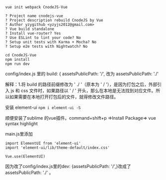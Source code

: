 `vue init webpack CnodeJS-Vue`

```
? Project name cnodejs-vue
? Project description rebuild CnodeJS by Vue
? Author yzygithub <yzyjs2012@gmail.com>
? Vue build standalone
? Install vue-router? Yes
? Use ESLint to lint your code? No
? Setup unit tests with Karma + Mocha? No
? Setup e2e tests with Nightwatch? No
```
```
cd CnodeJS-Vue
npm install
npm run dev
```

config/index.js 里的 build: { assetsPublicPath: '/', 改为 assetsPublicPath: './'

解释：1.将 build 的路径前缀修改为 ' ./ '（原本为 ' / '），是因为打包之后，外部引入 js 和 css 文件时，如果路径以 ' / ' 开头，那么在本地是无法找到对应文件。所以如果需要在本地打开打包后的文件，就得修改文件路径。

安装 element-ui
`npm i element-ui -S `

顺便安装了sublime 的vue插件。command+shift+p =>Install Package=> vue syntax highlight

main.js里添加
```
import ElementUI from 'element-ui'
import 'element-ui/lib/theme-default/index.css'

Vue.use(ElementUI)
```

因为改了config/index.js里的dev: {assetsPublicPath: '/',}改成了assetsPublicPath: './' 。

